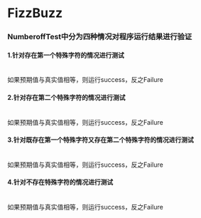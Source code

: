 # FizzBuzz
### NumberoffTest中分为四种情况对程序运行结果进行验证
#### 1.针对存在第一个特殊字符的情况进行测试
<br>如果预期值与真实值相等，则运行success，反之Failure</br>
#### 2.针对存在第二个特殊字符的情况进行测试
<br>如果预期值与真实值相等，则运行success，反之Failure</br>
#### 3.针对既存在第一个特殊字符又存在第二个特殊字符的情况进行测试
<br>如果预期值与真实值相等，则运行success，反之Failure</br>
#### 4.针对不存在特殊字符的情况进行测试
<br>如果预期值与真实值相等，则运行success，反之Failure</br>
